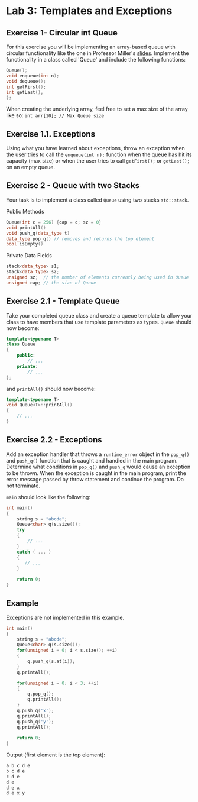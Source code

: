 
Lab 3: Templates and Exceptions
===================================
[queue-slides]:https://d1b10bmlvqabco.cloudfront.net/attach/j129btc6ipp515/h7ks2ibk8jg6s3/j1hydurqd650/Queues.pdf "Miller's queue lecture slides"

Exercise 1- Circular int Queue
----------
For this exercise you will be implementing an array-based queue with circular functionality like the one in Professor Miller's [slides][queue-slides]. Implement the functionality in a class called 'Queue' and include the following functions:
```cpp
Queue();
void enqueue(int n);
void dequeue();
int getFirst();
int getLast();
};
```
When creating the underlying array, feel free to set a max size of the array like so:
`int arr[10]; // Max Queue size`


Exercise 1.1. Exceptions
----------
Using what you have learned about exceptions, throw an exception when the user tries to call the `enqueue(int n);`
function when the queue has hit its capacity (max size) or when the user tries to call `getFirst();` or `getLast();`
on an empty queue.


Exercise 2 - Queue with two Stacks
----------

Your task is to implement a class called `Queue` using two stacks `std::stack`.

Public Methods
```cpp
Queue(int c = 256) {cap = c; sz = 0}
void printAll()
void push_q(data_type t)
data_type pop_q() // removes and returns the top element
bool isEmpty() 
```

Private Data Fields
```cpp
stack<data_type> s1;
stack<data_type> s2;
unsigned sz;  // the number of elements currently being used in Queue
unsigned cap; // the size of Queue
```

Exercise 2.1 - Template Queue
----------

Take your completed queue class and create a queue template to allow your class to have members that use template parameters as types.
`Queue` should now become:
```cpp
template<typename T>
class Queue
{
	public:
	    // ...	
	private: 
        // ...
};
```
and `printAll()` should now become:
```cpp
template<typename T>
void Queue<T>::printAll()
{
    // ...
}
```
Exercise 2.2 - Exceptions
----------

Add an exception handler that throws a `runtime_error` object in the `pop_q()` and `push_q()` function that is caught and handled in the main program. 
Determine what conditions in `pop_q()` and `push_q` would cause an exception to be thrown.
When the exception is caught in the main program, print the error message passed by throw statement and continue the program. Do not terminate. 

`main` should look like the following:
```cpp
int main()
{
  	string s = "abcde";
    Queue<char> q(s.size());
    try 
    {
        // ...
    }
    catch ( ... )
    {
       // ...
    }
    
    return 0;
}
```

Example
----------
Exceptions are not implemented in this example.

```cpp
int main()
{
	string s = "abcde";
	Queue<char> q(s.size());
	for(unsigned i = 0; i < s.size(); ++i)
	{
		q.push_q(s.at(i));
	}
	q.printAll();

	for(unsigned i = 0; i < 3; ++i)
	{
		q.pop_q();
		q.printAll();
	}
	q.push_q('x');
	q.printAll();
	q.push_q('y');
	q.printAll();
    
    return 0;
}
```

Output (first element is the top element): 
```cpp
a b c d e 
b c d e 
c d e 
d e 
d e x 
d e x y 
```
